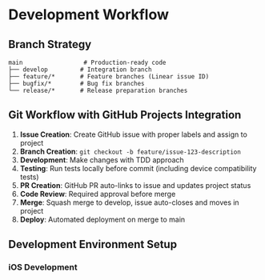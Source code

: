 # Development Workflow

## Branch Strategy
```
main                 # Production-ready code
├── develop         # Integration branch
├── feature/*       # Feature branches (Linear issue ID)
├── bugfix/*        # Bug fix branches
└── release/*       # Release preparation branches
```

## Git Workflow with GitHub Projects Integration
1. **Issue Creation**: Create GitHub issue with proper labels and assign to project
2. **Branch Creation**: `git checkout -b feature/issue-123-description`
3. **Development**: Make changes with TDD approach
4. **Testing**: Run tests locally before commit (including device compatibility tests)
5. **PR Creation**: GitHub PR auto-links to issue and updates project status
6. **Code Review**: Required approval before merge
7. **Merge**: Squash merge to develop, issue auto-closes and moves in project
8. **Deploy**: Automated deployment on merge to main

## Development Environment Setup

### iOS Development
```bash